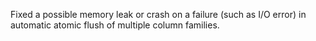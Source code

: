Fixed a possible memory leak or crash on a failure (such as I/O error) in automatic atomic flush of multiple column families.
